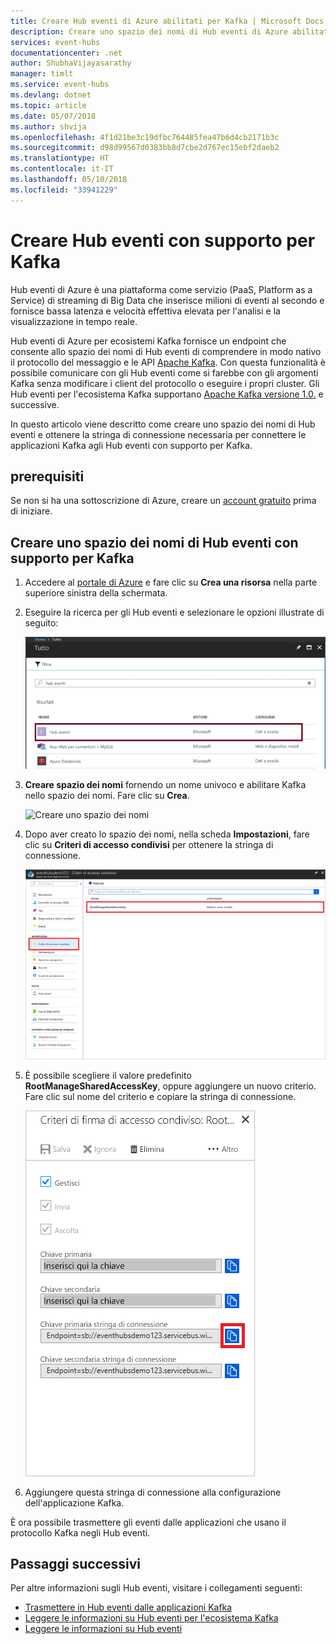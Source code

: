 ```yaml
---
title: Creare Hub eventi di Azure abilitati per Kafka | Microsoft Docs
description: Creare uno spazio dei nomi di Hub eventi di Azure abilitato per Kafka usando il portale di Azure
services: event-hubs
documentationcenter: .net
author: ShubhaVijayasarathy
manager: timlt
ms.service: event-hubs
ms.devlang: dotnet
ms.topic: article
ms.date: 05/07/2018
ms.author: shvija
ms.openlocfilehash: 4f1d21be3c19dfbc764485fea47b6d4cb2171b3c
ms.sourcegitcommit: d98d99567d0383bb8d7cbe2d767ec15ebf2daeb2
ms.translationtype: HT
ms.contentlocale: it-IT
ms.lasthandoff: 05/10/2018
ms.locfileid: "33941229"
---
```

# <a name="create-kafka-enabled-event-hubs"></a>Creare Hub eventi con supporto per Kafka

Hub eventi di Azure è una piattaforma come servizio (PaaS, Platform as a Service) di streaming di Big Data che inserisce milioni di eventi al secondo e fornisce bassa latenza e velocità effettiva elevata per l'analisi e la visualizzazione in tempo reale.

Hub eventi di Azure per ecosistemi Kafka fornisce un endpoint che consente allo spazio dei nomi di Hub eventi di comprendere in modo nativo il protocollo del messaggio e le API [Apache Kafka](https://kafka.apache.org/intro). Con questa funzionalità è possibile comunicare con gli Hub eventi come si farebbe con gli argomenti Kafka senza modificare i client del protocollo o eseguire i propri cluster. Gli Hub eventi per l'ecosistema Kafka supportano [Apache Kafka versione 1.0.](https://kafka.apache.org/10/documentation.html) e successive.

In questo articolo viene descritto come creare uno spazio dei nomi di Hub eventi e ottenere la stringa di connessione necessaria per connettere le applicazioni Kafka agli Hub eventi con supporto per Kafka.

## <a name="prerequisites"></a>prerequisiti

Se non si ha una sottoscrizione di Azure, creare un [account gratuito](https://azure.microsoft.com/free/?ref=microsoft.com&utm_source=microsoft.com&utm_medium=docs&utm_campaign=visualstudio) prima di iniziare.

## <a name="create-a-kafka-enabled-event-hubs-namespace"></a>Creare uno spazio dei nomi di Hub eventi con supporto per Kafka

1. Accedere al [portale di Azure][Azure portal] e fare clic su **Crea una risorsa** nella parte superiore sinistra della schermata.

2. Eseguire la ricerca per gli Hub eventi e selezionare le opzioni illustrate di seguito:
    
    ![Cercare Hub eventi nel portale](./media/event-hubs-create-kafka-enabled/event-hubs-create-event-hubs.png)
 
3. **Creare spazio dei nomi** fornendo un nome univoco e abilitare Kafka nello spazio dei nomi. Fare clic su **Crea**.
    
    ![Creare uno spazio dei nomi](./media/event-hubs-create-kafka-enabled/create-kafka-namespace.png)
 
4. Dopo aver creato lo spazio dei nomi, nella scheda **Impostazioni**, fare clic su **Criteri di accesso condivisi** per ottenere la stringa di connessione.

    ![Fare clic su Criteri di accesso condivisi](./media/event-hubs-create/create-event-hub7.png)

5. È possibile scegliere il valore predefinito **RootManageSharedAccessKey**, oppure aggiungere un nuovo criterio. Fare clic sul nome del criterio e copiare la stringa di connessione. 
    
    ![Selezionare un criterio](./media/event-hubs-create/create-event-hub8.png)
 
6. Aggiungere questa stringa di connessione alla configurazione dell'applicazione Kafka.

È ora possibile trasmettere gli eventi dalle applicazioni che usano il protocollo Kafka negli Hub eventi.

## <a name="next-steps"></a>Passaggi successivi

Per altre informazioni sugli Hub eventi, visitare i collegamenti seguenti:

* [Trasmettere in Hub eventi dalle applicazioni Kafka](event-hubs-quickstart-kafka-enabled-event-hubs.md)
* [Leggere le informazioni su Hub eventi per l'ecosistema Kafka](event-hubs-for-kafka-ecosystem-overview.md)
* [Leggere le informazioni su Hub eventi](event-hubs-what-is-event-hubs.md)


[Azure portal]: https://portal.azure.com/
